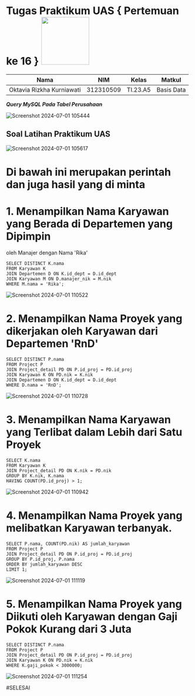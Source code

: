 # Tugas Praktikum UAS { Pertemuan ke 16 } <img src=https://logos-download.com/wp-content/uploads/2016/05/MySQL_logo_logotype.png width="130px" >


|**Nama**|**NIM**|**Kelas**|**Matkul**|
|----|---|-----|------|
|Oktavia Rizkha Kurniawati|312310509|TI.23.A5|Basis Data|

***Query MySQL Pada Tabel Perusahaan***

![Screenshot 2024-07-01 105444](https://github.com/oktavia18/praktikum-UAS-2/assets/147913672/4eb5c14f-5a05-4155-8331-f67fa4df12a3)

## Soal Latihan Praktikum UAS

![Screenshot 2024-07-01 105617](https://github.com/oktavia18/praktikum-UAS-2/assets/147913672/d35f97c8-4170-4465-b777-7bc446c7edf3)

# Di bawah ini merupakan perintah dan juga hasil yang di minta

# 1. Menampilkan Nama Karyawan yang Berada di Departemen yang Dipimpin
oleh Manajer dengan Nama 'Rika'

```
SELECT DISTINCT K.nama
FROM Karyawan K
JOIN Departemen D ON K.id_dept = D.id_dept
JOIN Karyawan M ON D.manajer_nik = M.nik
WHERE M.nama = 'Rika';
```
![Screenshot 2024-07-01 110522](https://github.com/oktavia18/praktikum-UAS-2/assets/147913672/6cac1dda-454c-4c00-9bcd-9b2aecb914aa)

# 2. Menampilkan Nama Proyek yang dikerjakan oleh Karyawan dari Departemen 'RnD'
```
SELECT DISTINCT P.nama
FROM Project P
JOIN Project_detail PD ON P.id_proj = PD.id_proj
JOIN Karyawan K ON PD.nik = K.nik
JOIN Departemen D ON K.id_dept = D.id_dept
WHERE D.nama = 'RnD';
```
![Screenshot 2024-07-01 110728](https://github.com/oktavia18/praktikum-UAS-2/assets/147913672/c73f53a1-88b2-497c-8fbe-8d366b6a2bb0)

# 3. Menampilkan Nama Karyawan yang Terlibat dalam Lebih dari Satu Proyek

```
SELECT K.nama
FROM Karyawan K
JOIN Project_detail PD ON K.nik = PD.nik
GROUP BY K.nik, K.nama
HAVING COUNT(PD.id_proj) > 1;
```
![Screenshot 2024-07-01 110942](https://github.com/oktavia18/praktikum-UAS-2/assets/147913672/0e606794-733c-45d7-9e17-ccc65c2190ba)

# 4. Menampilkan Nama Proyek yang melibatkan Karyawan terbanyak.


```
SELECT P.nama, COUNT(PD.nik) AS jumlah_karyawan
FROM Project P
JOIN Project_detail PD ON P.id_proj = PD.id_proj
GROUP BY P.id_proj, P.nama
ORDER BY jumlah_karyawan DESC
LIMIT 1;
```

![Screenshot 2024-07-01 111119](https://github.com/oktavia18/praktikum-UAS-2/assets/147913672/d60d5f2e-3109-4df9-8e7a-5696885f7301)

# 5. Menampilkan Nama Proyek yang Diikuti oleh Karyawan dengan Gaji Pokok Kurang dari 3 Juta

```
SELECT DISTINCT P.nama
FROM Project P
JOIN Project_detail PD ON P.id_proj = PD.id_proj
JOIN Karyawan K ON PD.nik = K.nik
WHERE K.gaji_pokok < 3000000;
```

![Screenshot 2024-07-01 111254](https://github.com/oktavia18/praktikum-UAS-2/assets/147913672/705aaec3-8ee2-4156-be15-3896c741b8c1)

#SELESAI 
